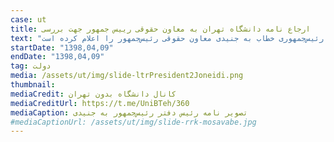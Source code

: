 ```yaml
---
case: ut
title: ارجاع نامه دانشگاه تهران به معاون حقوقی رییس جمهور جهت بررسی
text: "محمود واعظی رئیس دفتر ریاست جمهوری دستور «بررسی و اعلام نظر» رئیس‌جمهوری خطاب به جنیدی معاون حقوقی رئیس‌جمهور را اعلام کرده است."
startDate: "1398,04,09"
endDate: "1398,04,09"
tag: دولت
media: /assets/ut/img/slide-ltrPresident2Joneidi.png
thumbnail:
mediaCredit: کانال دانشگاه بدون تهران
mediaCreditUrl: https://t.me/UniBTeh/360
mediaCaption: تصویر نامه رئیس دفتر رئیس‌جمهور به جنیدی
#mediaCaptionUrl: /assets/ut/img/slide-rrk-mosavabe.jpg
---
```

